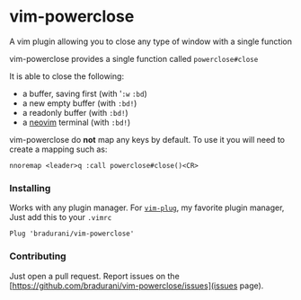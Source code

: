 # vim-powerclose
A vim plugin allowing you to close any type of window with a single function

vim-powerclose provides a single function called `powerclose#close`

It is able to close the following:
- a buffer, saving first (with '`:w` `:bd`)
- a new empty buffer (with `:bd!`)
- a readonly buffer (with `:bd!`)
- a [neovim](https://neovim.io/) terminal (with `:bd!`)

vim-powerclose do **not** map any keys by default. To use it you will need to
create a mapping such as:
```
nnoremap <leader>q :call powerclose#close()<CR>
```

### Installing
Works with any plugin manager. For [`vim-plug`](https://github.com/junegunn/vim-plug), my favorite plugin manager, 
Just add this to your `.vimrc`
```
Plug 'bradurani/vim-powerclose'
```

### Contributing
Just open a pull request. Report issues on the [https://github.com/bradurani/vim-powerclose/issues](issues page).

